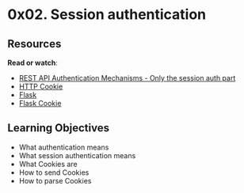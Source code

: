 # 0x02. Session authentication
## Resources
**Read or watch**:
- [REST API Authentication Mechanisms - Only the session auth part](https://www.youtube.com/watch?v=501dpx2IjGY)
- [HTTP Cookie](https://developer.mozilla.org/en-US/docs/Web/HTTP/Headers/Cookie)
- [Flask](https://palletsprojects.com/projects/flask/)
- [Flask Cookie](https://flask.palletsprojects.com/en/stable/quickstart/)

## Learning Objectives
- What authentication means
- What session authentication means
- What Cookies are
- How to send Cookies
- How to parse Cookies
